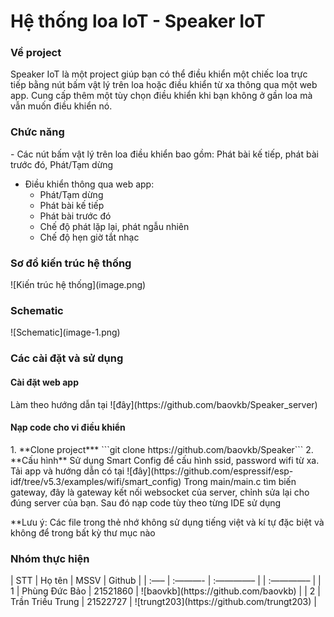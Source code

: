<h1>Hệ thống loa IoT - Speaker IoT </h1>
<h3> Về project </h3>
Speaker IoT là một project giúp bạn có thể điều khiển một chiếc loa trực tiếp bằng nút bấm vật lý trên loa hoặc điều khiển từ xa thông qua một web app. Cung cấp thêm một tùy chọn điều khiển khi bạn không ở gần loa mà vẫn muốn điều khiển nó.

<h3> Chức năng </h3>
- Các nút bấm vật lý trên loa điều khiển bao gồm: Phát bài kế tiếp, phát bài trước đó, Phát/Tạm dừng

- Điều khiển thông qua web app:
    + Phát/Tạm dừng
    + Phát bài kế tiếp
    + Phát bài trước đó
    + Chế độ phát lặp lại, phát ngẫu nhiên
    + Chế độ hẹn giờ tắt nhạc

<h3> Sơ đồ kiến trúc hệ thống </h3>
![Kiến trúc hệ thống](image.png)

<h3> Schematic </h3>
![Schematic](image-1.png)

<h3> Các cài đặt và sử dụng</h3>
<h4> Cài đặt web app </h4>
Làm theo hướng dẫn tại ![đây](https://github.com/baovkb/Speaker_server)
<h4> Nạp code cho vi điều khiển </h4>
1. **Clone project***
```git clone https://github.com/baovkb/Speaker```
2. **Cấu hình**
Sử dụng Smart Config để cấu hình ssid, password wifi từ xa. Tải app và hướng dẫn có tại ![đây](https://github.com/espressif/esp-idf/tree/v5.3/examples/wifi/smart_config)
Trong main/main.c tìm biến gateway, đây là gateway kết nối websocket của server, chỉnh sửa lại cho đúng server của bạn.
Sau đó nạp code tùy theo từng IDE sử dụng

**Lưu ý: Các file trong thẻ nhớ không sử dụng tiếng việt và kí tự đặc biệt và không để trong bất kỳ thư mục nào

<h3> Nhóm thực hiện </h3>
| STT | Họ tên | MSSV | Github |
| :—– | :———- | :————– | | :————– |
| 1 | Phùng Đức Bảo | 21521860 | ![baovkb](https://github.com/baovkb) |
| 2 | Trần Triều Trung | 21522727 | ![trungt203](https://github.com/trungt203) |

